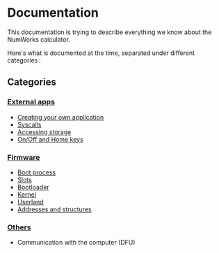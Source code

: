 # Documentation

This documentation is trying to describe everything we know about the NumWorks
calculator.

Here's what is documented at the time, separated under different categories :

## Categories

### [External apps](apps/)

- [Creating your own application](apps/creating-application.md)
- [Syscalls](apps/syscalls.md)
- [Accessing storage](apps/storage.md)
- [On/Off and Home keys](apps/onoff-home.md)

### [Firmware](firmware/)

- [Boot process](firmware/boot-process.md)
- [Slots](firmware/slots.md)
- [Bootloader](firmware/bootloader.md)
- [Kernel](firmware/kernel.md)
- [Userland](firmware/userland.md)
- [Addresses and structures](firmware/addresses-structures.md)
<!-- TODO: Extracting firmware from NumWorks website -->

### [Others](others/)

- Communication with the computer (DFU)

